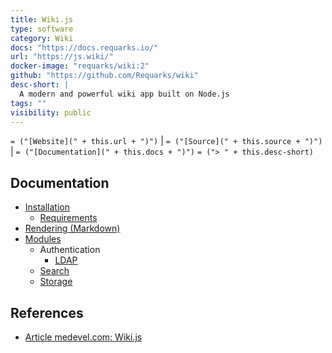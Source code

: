 ```yaml
---
title: Wiki.js
type: software
category: Wiki
docs: "https://docs.requarks.io/"
url: "https://js.wiki/"
docker-image: "requarks/wiki:2"
github: "https://github.com/Requarks/wiki"
desc-short: |
  A modern and powerful wiki app built on Node.js
tags: ""
visibility: public
---
```

`= ("[Website](" + this.url + ")")` |  `= ("[Source](" + this.source + ")")` | `= ("[Documentation](" + this.docs + ")")`
`= ("> " + this.desc-short)`

## Documentation

- [Installation](https://docs.requarks.io/install)
    - [Requirements](https://docs.requarks.io/install/requirements)
- [Rendering (Markdown)](https://docs.requarks.io/en/rendering)
- [Modules](https://js.wiki/modules)
    - Authentication
        - [LDAP](https://docs.requarks.io/auth/ldap)
    - [Search](https://docs.requarks.io/en/search)
    - [Storage](https://docs.requarks.io/dev/storage)

## References

- [Article medevel.com: Wiki.js](https://medevel.com/wikijs/)
